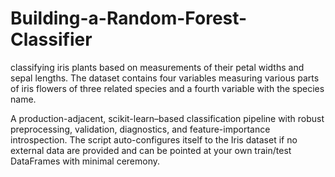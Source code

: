 # Building-a-Random-Forest-Classifier
classifying iris plants based on measurements of their petal widths and sepal lengths. The dataset contains four variables measuring various parts of iris flowers of three related species and a fourth variable with the species name.

A production-adjacent, scikit-learn–based classification pipeline with robust preprocessing, validation, diagnostics, and feature-importance introspection. The script auto-configures itself to the Iris dataset if no external data are provided and can be pointed at your own train/test DataFrames with minimal ceremony.
